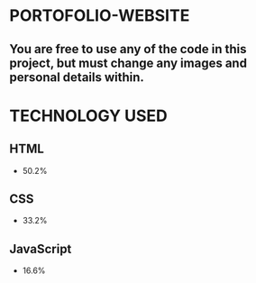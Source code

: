 # PORTOFOLIO-WEBSITE
## You are free to use any of the code in this project, but must change any images and personal details within.

# TECHNOLOGY USED
## HTML 
 - 50.2%

## CSS
 - 33.2%

## JavaScript
 - 16.6%
